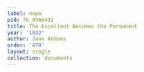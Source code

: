 ```yaml
---
label: nope
pid: fk_9966432
title: The Excellent Becomes the Permanent
year: '1932'
author: Jane Addams
order: '470'
layout: single
collection: documents
---
```

